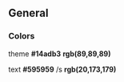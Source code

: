 ## General
### Colors
theme
**#14adb3**
**rgb(89,89,89)**

text
**#595959** /s
**rgb(20,173,179)**

